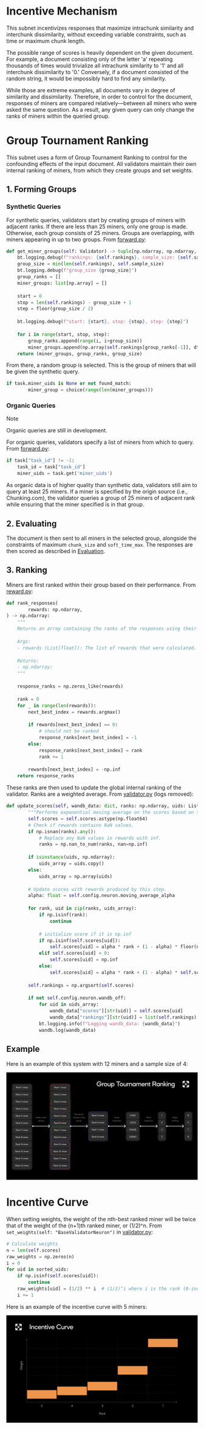 # Incentive Mechanism

This subnet incentivizes responses that maximize intrachunk similarity and interchunk dissimilarity, without exceeding variable constraints, such as time or maximum chunk length.

The possible range of scores is heavily dependent on the given document. For example, a document consisting only of the letter 'a' repeating thousands of times would trivialize all intrachunk similarity to '1' and all interchunk dissimilarity to '0.' Conversely, if a document consisted of the random string, it would be impossibly hard to find any similarity.

While those are extreme examples, all documents vary in degree of similarity and dissimilarity. Therefore, in order to control for the document, responses of miners are compared relatively—between all miners who were asked the same question. As a result, any given query can only change the ranks of miners within the queried group.

# Group Tournament Ranking

This subnet uses a form of Group Tournament Ranking to control for the confounding effects of the input document. All validators maintain their own internal ranking of miners, from which they create groups and set weights.

## 1. Forming Groups

### Synthetic Queries

For synthetic queries, validators start by creating groups of miners with adjacent ranks. If there are less than 25 miners, only one group is made. Otherwise, each group consists of 25 miners. Groups are overlapping, with miners appearing in up to two groups. From [forward.py](../chunking/validator/forward.py):

```python
def get_miner_groups(self: Validator) -> tuple[np.ndarray, np.ndarray, int]:
    bt.logging.debug(f"rankings: {self.rankings}, sample_size: {self.sample_size}")
    group_size = min(len(self.rankings), self.sample_size)
    bt.logging.debug(f"group_size {group_size}")
    group_ranks = []
    miner_groups: list[np.array] = []

    start = 0
    stop = len(self.rankings) - group_size + 1
    step = floor(group_size / 2)

    bt.logging.debug(f"start: {start}, stop: {stop}, step: {step}")

    for i in range(start, stop, step):
        group_ranks.append(range(i, i+group_size))
        miner_groups.append(np.array(self.rankings[group_ranks[-1]], dtype=int))
    return (miner_groups, group_ranks, group_size)
```

From there, a random group is selected. This is the group of miners that will be given the synthetic query.

```python
if task.miner_uids is None or not found_match:
        miner_group = choice(range(len(miner_groups)))
```

### Organic Queries

> [!NOTE]
> Organic queries are still in development.

For organic queries, validators specify a list of miners from which to query. From [forward.py](../chunking/validator/task_api.py):

```python
if task["task_id"] != -1:
    task_id = task["task_id"]
    miner_uids = task.get('miner_uids')
```

As organic data is of higher quality than synthetic data, validators still aim to query at least 25 miners. If a miner is specified by the origin source (i.e., Chunking.com), the validator queries a group of 25 miners of adjacent rank while ensuring that the miner specified is in that group.

## 2. Evaluating

The document is then sent to all miners in the selected group, alongside the constraints of maximum `chunk_size` and `soft_time_max`. The responses are then scored as described in [Evaluation](./evaluation.md).

## 3. Ranking

Miners are first ranked within their group based on their performance. From [reward.py](../chunking/validator/reward.py):

```python
def rank_responses(
        rewards: np.ndarray,
) -> np.ndarray:
    """
    Returns an array containing the ranks of the responses using their rewards. Higher reward is better.

    Args:
    - rewards (List[float]): The list of rewards that were calculated.

    Returns:
    - np.ndarray:
    """

    response_ranks = np.zeros_like(rewards)

    rank = 0
    for _ in range(len(rewards)):
        next_best_index = rewards.argmax()

        if rewards[next_best_index] == 0:
            # should not be ranked
            response_ranks[next_best_index] = -1
        else:
            response_ranks[next_best_index] = rank
            rank += 1

        rewards[next_best_index] = -np.inf
    return response_ranks
```

These ranks are then used to update the global internal ranking of the validator. Ranks are a weighted average. From [validator.py](../chunking/base/validator.py) (logs removed):

```python
def update_scores(self, wandb_data: dict, ranks: np.ndarray, uids: List[int]):
        """Performs exponential moving average on the scores based on the rewards received from the miners."""
        self.scores = self.scores.astype(np.float64)
        # Check if rewards contains NaN values.
        if np.isnan(ranks).any():
            # Replace any NaN values in rewards with inf.
            ranks = np.nan_to_num(ranks, nan=np.inf)

        if isinstance(uids, np.ndarray):
            uids_array = uids.copy()
        else:
            uids_array = np.array(uids)

        # Update scores with rewards produced by this step.
        alpha: float = self.config.neuron.moving_average_alpha

        for rank, uid in zip(ranks, uids_array):
            if np.isinf(rank):
                continue

            # initialize score if it is np.inf
            if np.isinf(self.scores[uid]):
                self.scores[uid] = alpha * rank + (1 - alpha) * floor(np.sum(np.isfinite(self.scores)) / 2)
            elif self.scores[uid] < 0:
                self.scores[uid] = np.inf
            else:
                self.scores[uid] = alpha * rank + (1 - alpha) * self.scores[uid]

        self.rankings = np.argsort(self.scores)

        if not self.config.neuron.wandb_off:
            for uid in uids_array:
                wandb_data["scores"][str(uid)] = self.scores[uid]
                wandb_data["rankings"][str(uid)] = list(self.rankings).index(uid)
            bt.logging.info(f"Logging wandb_data: {wandb_data}")
            wandb.log(wandb_data)
```

## Example

Here is an example of this system with 12 miners and a sample size of 4:

![ranking_visualization](../assets/ranking_visualization.png)

# Incentive Curve

When setting weights, the weight of the nth-best ranked miner will be twice that of the weight of the (n+1)th ranked miner, or (1/2)^n. From `set_weights(self: "BaseValidatorNeuron")` in [validator.py](../chunking/base//validator.py):

```python
# Calculate weights
n = len(self.scores)
raw_weights = np.zeros(n)
i = 0
for uid in sorted_uids:
    if np.isinf(self.scores[uid]):
        continue
    raw_weights[uid] = (1/2) ** i  # (1/2)^i where i is the rank (0-indexed)
    i += 1
```

Here is an example of the incentive curve with 5 miners:

![incentive_curve](../assets/incentive_curve.png)
